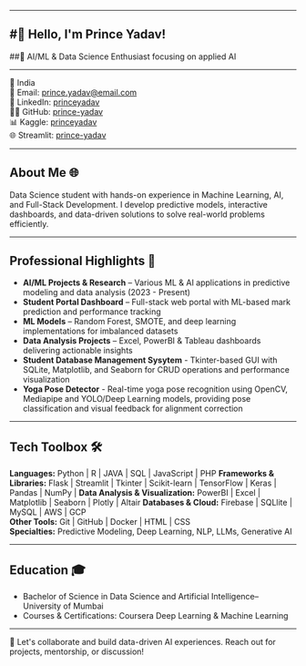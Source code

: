 
---
#👋 Hello, I'm Prince Yadav!  
---

##🚀 AI/ML & Data Science Enthusiast focusing on applied AI  

---

📍 India  
📧 Email: prince.yadav@email.com  
🔗 LinkedIn: [princeyadav](https://linkedin.com/in/princeyadav)  
👨‍💻 GitHub: [prince-yadav](https://github.com/prince-yadav)  
📊 Kaggle: [princeyadav](https://www.kaggle.com/princeyadav)  
🌐 Streamlit: [prince-yadav](https://share.streamlit.io/prince-yadav)  

---

## About Me 🌐
Data Science student with hands-on experience in Machine Learning, AI, and Full-Stack Development. I develop predictive models, interactive dashboards, and data-driven solutions to solve real-world problems efficiently.

---

## Professional Highlights 🌟
- **AI/ML Projects & Research** – Various ML & AI applications in predictive modeling and data analysis (2023 - Present)
- **Student Portal Dashboard** – Full-stack web portal with ML-based mark prediction and performance tracking  
- **ML Models** – Random Forest, SMOTE, and deep learning implementations for imbalanced datasets  
- **Data Analysis Projects** – Excel, PowerBI & Tableau dashboards delivering actionable insights
- **Student Database Management Sysytem** - Tkinter-based GUI with SQLite, Matplotlib, and Seaborn for CRUD operations and performance visualization
- **Yoga Pose Detector** - Real-time yoga pose recognition using OpenCV, Mediapipe and YOLO/Deep Learning models, providing pose classification and visual feedback for alignment correction  

---

## Tech Toolbox 🛠️
**Languages:** Python | R | JAVA | SQL | JavaScript | PHP 
**Frameworks & Libraries:** Flask | Streamlit | Tkinter | Scikit-learn | TensorFlow | Keras | Pandas | NumPy | 
**Data Analysis & Visualization:** PowerBI | Excel | Matplotlib | Seaborn | Plotly | Altair 
**Databases & Cloud:** Firebase | SQLlite | MySQL | AWS | GCP  
**Other Tools:** Git | GitHub | Docker | HTML | CSS  
**Specialties:** Predictive Modeling, Deep Learning, NLP, LLMs, Generative AI  

---

## Education 🎓
- Bachelor of Science in Data Science and Artificial Intelligence– University of Mumbai  
- Courses & Certifications: Coursera Deep Learning & Machine Learning 

---

🔗 Let's collaborate and build data-driven AI experiences. Reach out for projects, mentorship, or discussion!
